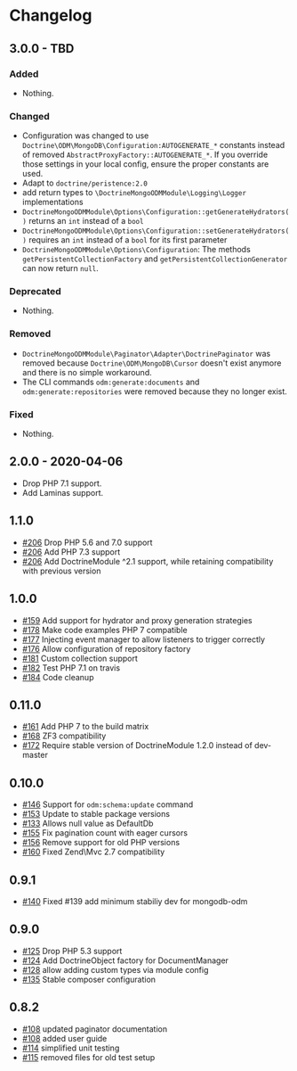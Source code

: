 # Changelog

## 3.0.0 - TBD

### Added

- Nothing.

### Changed

- Configuration was changed to use `Doctrine\ODM\MongoDB\Configuration:AUTOGENERATE_*` constants instead of removed `AbstractProxyFactory::AUTOGENERATE_*`. If you override those settings in your local config, ensure the proper constants are used.
- Adapt to `doctrine/peristence:2.0`
- add return types to `\DoctrineMongoODMModule\Logging\Logger` implementations
- `DoctrineMongoODMModule\Options\Configuration::getGenerateHydrators()` returns an `int` instead of a `bool`
- `DoctrineMongoODMModule\Options\Configuration::setGenerateHydrators()` requires an `int` instead of a `bool` for its first parameter
- `DoctrineMongoODMModule\Options\Configuration`: The methods `getPersistentCollectionFactory` and `getPersistentCollectionGenerator` can now return `null`.

### Deprecated

- Nothing.

### Removed

- `DoctrineMongoODMModule\Paginator\Adapter\DoctrinePaginator` was removed because `Doctrine\ODM\MongoDB\Cursor` doesn't exist anymore and there is no simple workaround.
- The CLI commands `odm:generate:documents` and `odm:generate:repositories` were removed because they no longer exist.

### Fixed

- Nothing.

## 2.0.0 - 2020-04-06

- Drop PHP 7.1 support.
- Add Laminas support.

## 1.1.0

- [#206](https://github.com/docrine/DoctrineMongoODMModule/pull/206) Drop PHP 5.6 and 7.0 support
- [#206](https://github.com/docrine/DoctrineMongoODMModule/pull/206) Add PHP 7.3 support
- [#206](https://github.com/docrine/DoctrineMongoODMModule/pull/206) Add DoctrineModule ^2.1 support, while retaining compatibility with previous version

## 1.0.0

- [#159](https://github.com/docrine/DoctrineMongoODMModule/pull/159) Add support for hydrator and proxy generation strategies
- [#178](https://github.com/docrine/DoctrineMongoODMModule/pull/178) Make code examples PHP 7 compatible
- [#177](https://github.com/docrine/DoctrineMongoODMModule/pull/177) Injecting event manager to allow listeners to trigger correctly
- [#176](https://github.com/docrine/DoctrineMongoODMModule/pull/176) Allow configuration of repository factory
- [#181](https://github.com/docrine/DoctrineMongoODMModule/pull/181) Custom collection support
- [#182](https://github.com/docrine/DoctrineMongoODMModule/pull/182) Test PHP 7.1 on travis
- [#184](https://github.com/docrine/DoctrineMongoODMModule/pull/184) Code cleanup

## 0.11.0

- [#161](https://github.com/docrine/DoctrineMongoODMModule/pull/161) Add PHP 7 to the build matrix
- [#168](https://github.com/docrine/DoctrineMongoODMModule/pull/168) ZF3 compatibility
- [#172](https://github.com/docrine/DoctrineMongoODMModule/pull/172) Require stable version of DoctrineModule 1.2.0 instead of dev-master

## 0.10.0

- [#146](https://github.com/doctrine/DoctrineMongoODMModule/pull/146) Support for `odm:schema:update` command
- [#153](https://github.com/doctrine/DoctrineMongoODMModule/pull/153) Update to stable package versions
- [#133](https://github.com/doctrine/DoctrineMongoODMModule/pull/133) Allows null value as DefaultDb
- [#155](https://github.com/doctrine/DoctrineMongoODMModule/pull/155) Fix pagination count with eager cursors
- [#156](https://github.com/doctrine/DoctrineMongoODMModule/pull/156) Remove support for old PHP versions
- [#160](https://github.com/doctrine/DoctrineMongoODMModule/pull/160) Fixed Zend\Mvc 2.7 compatibility

## 0.9.1
- [#140](https://github.com/doctrine/DoctrineMongoODMModule/pull/140) Fixed #139 add minimum stabiliy dev for mongodb-odm

## 0.9.0
- [#125](https://github.com/doctrine/DoctrineMongoODMModule/pull/125) Drop PHP 5.3 support
- [#124](https://github.com/doctrine/DoctrineMongoODMModule/pull/124) Add DoctrineObject factory for DocumentManager
- [#128](https://github.com/doctrine/DoctrineMongoODMModule/pull/128) allow adding custom types via module config
- [#135](https://github.com/doctrine/DoctrineMongoODMModule/pull/135) Stable composer configuration

## 0.8.2

- [#108](https://github.com/doctrine/DoctrineMongoODMModule/pull/108) updated paginator documentation
- [#108](https://github.com/doctrine/DoctrineMongoODMModule/pull/109) added user guide
- [#114](https://github.com/doctrine/DoctrineMongoODMModule/pull/114) simplified unit testing
- [#115](https://github.com/doctrine/DoctrineMongoODMModule/pull/115) removed files for old test setup
